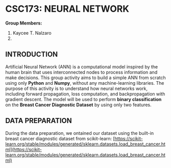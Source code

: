 # CSC173: NEURAL NETWORK

**Group Members:**
1. Kaycee T. Nalzaro
2. 

## INTRODUCTION
Artificial Neural Network (ANN) is a computational model inspired by the human brain that uses interconnected nodes to process information and make decisions. This group activity aims to build a simple ANN from scratch using only **Python** and **Numpy**, without any machine-learning libraries. The purpose of this activity is to understand how neural networks work, including forward propagation, loss computation, and backpropagation with gradient descent. The model will be used to perform **binary classification** on the **Breast Cancer Diagnostic Dataset** by using only two features.

## DATA PREPARATION
During the data preparation, we ontained our dataset using the built-in breast cancer diagnostic dataset from scikit-learn:
[https://scikit-learn.org/stable/modules/generated/sklearn.datasets.load_breast_cancer.html](https://scikit-learn.org/stable/modules/generated/sklearn.datasets.load_breast_cancer.html)

